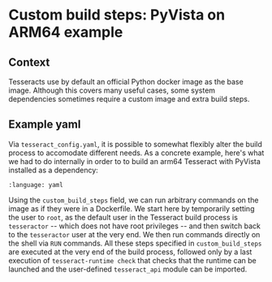# Custom build steps: PyVista on ARM64 example

## Context

Tesseracts use by default an official Python docker image as the base image. Although this covers many useful cases, some system dependencies sometimes require a custom image and extra build steps.

## Example yaml
Via `tesseract_config.yaml`, it is possible to somewhat flexibly alter the build process to accomodate different needs. As a concrete example, here's what we had to do internally in order to to build an arm64 Tesseract with PyVista installed as a dependency:


```{literalinclude} ../../../examples/pyvista-arm64/tesseract_config.yaml
:language: yaml
```

Using the `custom_build_steps` field, we can run arbitrary commands on the image as if they were in a Dockerfile. We start here by temporarily setting the user to `root`, as the default user in the Tesseract build process is `tesseractor` -- which does not have root privileges -- and then switch back to the `tesseractor` user at the very end. We then run commands directly on the shell via `RUN` commands. All these steps specified in `custom_build_steps` are executed at the very end of the build process, followed only by a last execution of `tesseract-runtime check` that checks that the runtime can be launched and the user-defined `tesseract_api` module can be imported.
